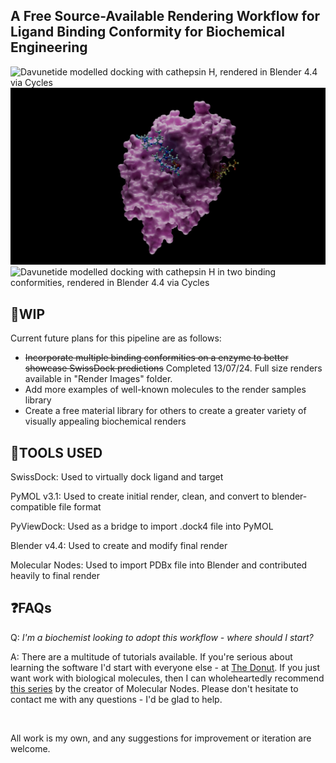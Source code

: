 ## A Free Source-Available Rendering Workflow for Ligand Binding Conformity for Biochemical Engineering

![Davunetide modelled docking with cathepsin H, rendered in Blender 4.4 via Cycles](https://github.com/JC-Projects/Free-Source-Available-Rendering-Workflow-for-Ligand-Binding-Conformity-for-Biochemical-Engineering/blob/main/Render%20Images%20and%20Animations/Blender%20-%20Image%20Render.png)
![Davunetide modelled docking with cathepsin H, rendered in Blender 4.4 via Cycles](https://github.com/JC-Projects/Free-Source-Available-Rendering-Workflow-for-Ligand-Binding-Conformity-for-Biochemical-Engineering/blob/main/Render%20Images%20and%20Animations/Multiple%20Conformity%20Render.jpg)
![Davunetide modelled docking with cathepsin H in two binding conformities, rendered in Blender 4.4 via Cycles](https://github.com/JC-Projects/Free-Source-Available-Rendering-Workflow-for-Ligand-Binding-Conformity-for-Biochemical-Engineering/blob/main/Render%20Images%20and%20Animations/Blender%20-%20Animation%20Render%20-%20Multiple%20Conformities.gif)

**🚧WIP**
-
Current future plans for this pipeline are as follows:
- ~~Incorporate multiple binding conformities on a enzyme to better showcase SwissDock predictions~~ Completed 13/07/24. Full size renders available in "Render Images" folder.
- Add more examples of well-known molecules to the render samples library
- Create a free material library for others to create a greater variety of visually appealing biochemical renders

**🔨TOOLS USED**
- 
 SwissDock: Used to virtually dock ligand and target
 
 PyMOL v3.1: Used to create initial render, clean, and convert to blender-compatible file format
 
 PyViewDock: Used as a bridge to import .dock4 file into PyMOL
 
 Blender v4.4: Used to create and modify final render
 
 Molecular Nodes: Used to import PDBx file into Blender and contributed heavily to final render


**❓FAQs**
- 
Q: *I'm a biochemist looking to adopt this workflow - where should I start?*

A: There are a multitude of tutorials available. If you're serious about learning the software I'd start with everyone else - at
[The Donut](https://www.youtube.com/watch?v=4haAdmHqGOw). If you just want work with biological molecules, then I can wholeheartedly recommend [this series](https://www.youtube.com/watch?v=CvmFaRVmZRU) by the creator of Molecular Nodes. Please don't hesitate to contact me with any questions - I'd be glad to help.

_<br>_

All work is my own, and any suggestions for improvement or iteration are welcome.
